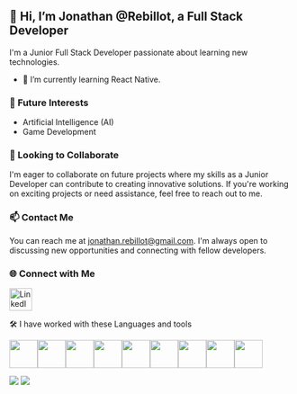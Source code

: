## 👋 Hi, I’m Jonathan @Rebillot, a Full Stack Developer

I'm a Junior Full Stack Developer passionate about learning new technologies.

- 🌱 I’m currently learning React Native.

### 🚀 Future Interests

- Artificial Intelligence (AI)
- Game Development


### 🔭 Looking to Collaborate

I'm eager to collaborate on future projects where my skills as a Junior Developer can contribute to creating innovative solutions. If you're working on exciting projects or need assistance, feel free to reach out to me.

### 📫 Contact Me

You can reach me at jonathan.rebillot@gmail.com. I'm always open to discussing new opportunities and connecting with fellow developers.

### 🌐 Connect with Me

<a href="https://www.linkedin.com/in/jonathan-rebillot-73b296266/">
  <img src="https://cdn.jsdelivr.net/gh/devicons/devicon/icons/linkedin/linkedin-original.svg" alt="LinkedIn" height="40">
</a>

🛠️ I have worked with these Languages and tools

<img height=50 src="https://cdn.jsdelivr.net/gh/devicons/devicon/icons/python/python-original.svg"/><img height=50 src="https://cdn.jsdelivr.net/gh/devicons/devicon/icons/javascript/javascript-plain.svg"/><img height=50 src="https://cdn.jsdelivr.net/gh/devicons/devicon/icons/html5/html5-original.svg" /><img height=50 src="https://cdn.jsdelivr.net/gh/devicons/devicon/icons/css3/css3-original.svg" /><img height=50 src="https://cdn.jsdelivr.net/gh/devicons/devicon/icons/react/react-original.svg" /><img height=50 src="https://cdn.jsdelivr.net/gh/devicons/devicon/icons/git/git-plain.svg"/><img height=50 src="https://cdn.jsdelivr.net/gh/devicons/devicon/icons/github/github-original-wordmark.svg"/><img height=50 src="https://cdn.jsdelivr.net/gh/devicons/devicon/icons/bootstrap/bootstrap-original.svg"/><img height=50 src="https://cdn.jsdelivr.net/gh/devicons/devicon/icons/sqlalchemy/sqlalchemy-original.svg" />
          




<img src="https://github-readme-stats.vercel.app/api/top-langs?username=Rebillot&layout=compact&theme=dark"/>
<img src="https://github-readme-streak-stats.herokuapp.com/?user=Rebillot&theme=dark"/>

<!---
Rebillot/Rebillot is a ✨ special ✨ repository because its `README.md` (this file) appears on your GitHub profile.
You can click the Preview link to take a look at your changes.
--->
